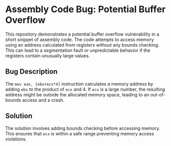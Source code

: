 # Assembly Code Bug: Potential Buffer Overflow

This repository demonstrates a potential buffer overflow vulnerability in a short snippet of assembly code. The code attempts to access memory using an address calculated from registers without any bounds checking. This can lead to a segmentation fault or unpredictable behavior if the registers contain unusually large values.

## Bug Description
The `mov eax, [ebx+ecx*4]` instruction calculates a memory address by adding `ebx` to the product of `ecx` and 4.  If `ecx` is a large number, the resulting address might be outside the allocated memory space, leading to an out-of-bounds access and a crash.

## Solution
The solution involves adding bounds checking before accessing memory.  This ensures that `ecx` is within a safe range preventing memory access violations.